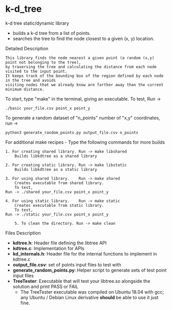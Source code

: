 # k-d_tree
k-d tree static/dynamic library
 - builds a k-d tree from a list of points.
 - searches the tree to find the node closest to a given (x, y) location.

Detailed Description

	This library finds the node nearest a given point (a random (x,y) point not belonging to the tree),
 	by traversing the tree and calculating the distance from each node visited to the input point. 
 	It keeps track of the bounding box of the region defined by each node in the tree and avoids
  	visiting nodes that we already know are farther away than the current minimum distance.

To start, type "make" in the terminal, giving an executable. 
To test, Run ->

	./basic your_file.csv point_x point_y



To generate a random dataset of "n_points" number of "x,y" coordinates, run ->

	python3 generate_random_points.py output_file.csv n_points



For additional make recipes -
Type the following commands for more builds

	1. For creating shared library. Run -> make libshared
        Builds libkdtree as a shared library
  
	2. For creating static library. Run -> make libstatic
        Builds libkdtree as a static library
  
	3. For using shared library.    Run -> make shared
        Creates executable from shared library.
        To test,
	Run -> ./shared your_file.csv point_x point_y
        
	4. For using static library.    Run -> make static
        Creates executable from static library.
        To test, 
	Run -> ./static your_file.csv point_x point_y

        5. To clean the directory. Run -> make clean


Files Description
+ **kdtree.h**: Header file defining the libtree API
+ **kdtree.c**: Implementation for APIs
+ **kd_internals.h**: Header file for the internal functions to implement in kdtree.c
+ **output_file.csv**: set of points input files to test with
+ **generate_random_points.py**: Helper script to generate sets of test point input files
+ **TreeTester**: Executable that will test your libtree.so alongside the solution and print PASS or FAIL
    + The TreeTester executable was compiled on Ubuntu 18.04 with gcc; any Ubuntu / Debian Linux derivative **should** be able to use it just fine.
